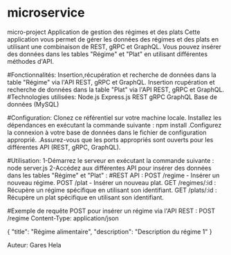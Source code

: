 # microservice
micro-project
Application de gestion des régimes et des plats
Cette application vous permet de gérer les données des régimes et des plats en utilisant une combinaison 
de REST, gRPC et GraphQL. Vous pouvez insérer des données dans les tables "Régime" et "Plat" en utilisant différentes méthodes d'API.

#Fonctionnalités:
Insertion,récupération et recherche de données dans la table "Régime" via l'API REST, gRPC et GraphQL.
Insertion rcupération et recherche de données dans la table "Plat" via l'API REST, gRPC et GraphQL.
#Technologies utilisées:
Node.js
Express.js
REST
gRPC
GraphQL
Base de données (MySQL)

#Configuration:
Clonez ce référentiel sur votre machine locale.
Installez les dépendances en exécutant la commande suivante :
  npm install
.Configurez la connexion à votre base de données dans le fichier de configuration approprié.
.Assurez-vous que les ports appropriés sont ouverts pour les différentes API (REST, gRPC, GraphQL).
  
#Utilisation:
1-Démarrez le serveur en exécutant la commande suivante :
node server.js
2-Accédez aux différentes API pour insérer des données dans les tables "Régime" et "Plat" :
#REST API :
POST /regime - Insérer un nouveau régime.
POST /plat - Insérer un nouveau plat.
GET /regimes/:id : Récupère un régime spécifique en utilisant son identifiant.
GET /plats/:id : Récupère un plat spécifique en utilisant son identifiant.

#Exemple de requête POST pour insérer un régime via l'API REST :
POST /regime
Content-Type: application/json

{
  "title": "Régime alimentaire",
  "description": "Description du régime 1"
}

Auteur: Gares Hela



